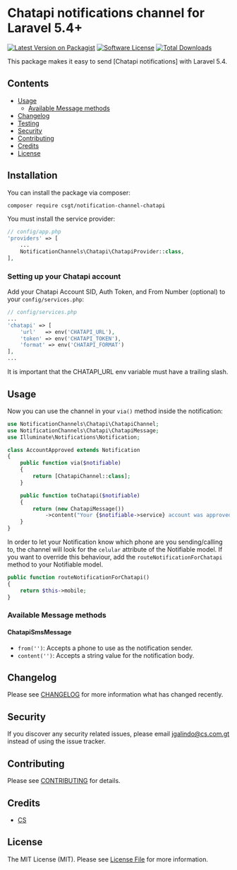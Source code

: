 # Chatapi notifications channel for Laravel 5.4+

[![Latest Version on Packagist](https://img.shields.io/packagist/v/csgt/notification-channel-chatapi.svg?style=flat-square)](https://packagist.org/packages/csgt/notification-channel-chatapi)
[![Software License](https://img.shields.io/badge/license-MIT-brightgreen.svg?style=flat-square)](LICENSE.md)
[![Total Downloads](https://img.shields.io/packagist/dt/csgt/laravel-notification-channel-chatapi.svg?style=flat-square)](https://packagist.org/packages/csgt/notification-channel-chatapi)

This package makes it easy to send [Chatapi notifications] with Laravel 5.4.

## Contents

-   [Usage](#usage)
    -   [Available Message methods](#available-message-methods)
-   [Changelog](#changelog)
-   [Testing](#testing)
-   [Security](#security)
-   [Contributing](#contributing)
-   [Credits](#credits)
-   [License](#license)

## Installation

You can install the package via composer:

```bash
composer require csgt/notification-channel-chatapi
```

You must install the service provider:

```php
// config/app.php
'providers' => [
    ...
    NotificationChannels\Chatapi\ChatapiProvider::class,
],
```

### Setting up your Chatapi account

Add your Chatapi Account SID, Auth Token, and From Number (optional) to your `config/services.php`:

```php
// config/services.php
...
'chatapi' => [
    'url'   => env('CHATAPI_URL'),
    'token' => env('CHATAPI_TOKEN'),
    'format' => env('CHATAPI_FORMAT')
],
...
```

It is important that the CHATAPI_URL env variable must have a trailing slash.

## Usage

Now you can use the channel in your `via()` method inside the notification:

```php
use NotificationChannels\Chatapi\ChatapiChannel;
use NotificationChannels\Chatapi\ChatapiMessage;
use Illuminate\Notifications\Notification;

class AccountApproved extends Notification
{
    public function via($notifiable)
    {
        return [ChatapiChannel::class];
    }

    public function toChatapi($notifiable)
    {
        return (new ChatapiMessage())
            ->content("Your {$notifiable->service} account was approved!");
    }
}
```

In order to let your Notification know which phone are you sending/calling to, the channel will look for the `celular` attribute of the Notifiable model. If you want to override this behaviour, add the `routeNotificationForChatapi` method to your Notifiable model.

```php
public function routeNotificationForChatapi()
{
    return $this->mobile;
}
```

### Available Message methods

#### ChatapiSmsMessage

-   `from('')`: Accepts a phone to use as the notification sender.
-   `content('')`: Accepts a string value for the notification body.

## Changelog

Please see [CHANGELOG](CHANGELOG.md) for more information what has changed recently.

## Security

If you discover any security related issues, please email jgalindo@cs.com.gt instead of using the issue tracker.

## Contributing

Please see [CONTRIBUTING](CONTRIBUTING.md) for details.

## Credits

-   [CS](https://github.com/csgt)

## License

The MIT License (MIT). Please see [License File](LICENSE.md) for more information.
